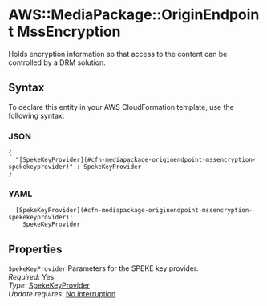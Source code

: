 # AWS::MediaPackage::OriginEndpoint MssEncryption<a name="aws-properties-mediapackage-originendpoint-mssencryption"></a>

Holds encryption information so that access to the content can be controlled by a DRM solution\. 

## Syntax<a name="aws-properties-mediapackage-originendpoint-mssencryption-syntax"></a>

To declare this entity in your AWS CloudFormation template, use the following syntax:

### JSON<a name="aws-properties-mediapackage-originendpoint-mssencryption-syntax.json"></a>

```
{
  "[SpekeKeyProvider](#cfn-mediapackage-originendpoint-mssencryption-spekekeyprovider)" : SpekeKeyProvider
}
```

### YAML<a name="aws-properties-mediapackage-originendpoint-mssencryption-syntax.yaml"></a>

```
  [SpekeKeyProvider](#cfn-mediapackage-originendpoint-mssencryption-spekekeyprovider): 
    SpekeKeyProvider
```

## Properties<a name="aws-properties-mediapackage-originendpoint-mssencryption-properties"></a>

`SpekeKeyProvider`  <a name="cfn-mediapackage-originendpoint-mssencryption-spekekeyprovider"></a>
Parameters for the SPEKE key provider\.  
*Required*: Yes  
*Type*: [SpekeKeyProvider](aws-properties-mediapackage-originendpoint-spekekeyprovider.md)  
*Update requires*: [No interruption](https://docs.aws.amazon.com/AWSCloudFormation/latest/UserGuide/using-cfn-updating-stacks-update-behaviors.html#update-no-interrupt)
